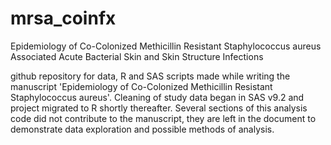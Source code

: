 # mrsa_coinfx
Epidemiology of Co-Colonized Methicillin Resistant Staphylococcus aureus Associated Acute Bacterial Skin and Skin Structure Infections

github repository for data, R and SAS scripts made while writing the manuscript 'Epidemiology of Co-Colonized Methicillin Resistant 
Staphylococcus aureus'. Cleaning of study data began in SAS v9.2 and project migrated to R shortly thereafter. 
Several sections of this analysis code did not contribute to the manuscript, 
they are left in the document to demonstrate data exploration and possible methods of analysis.
